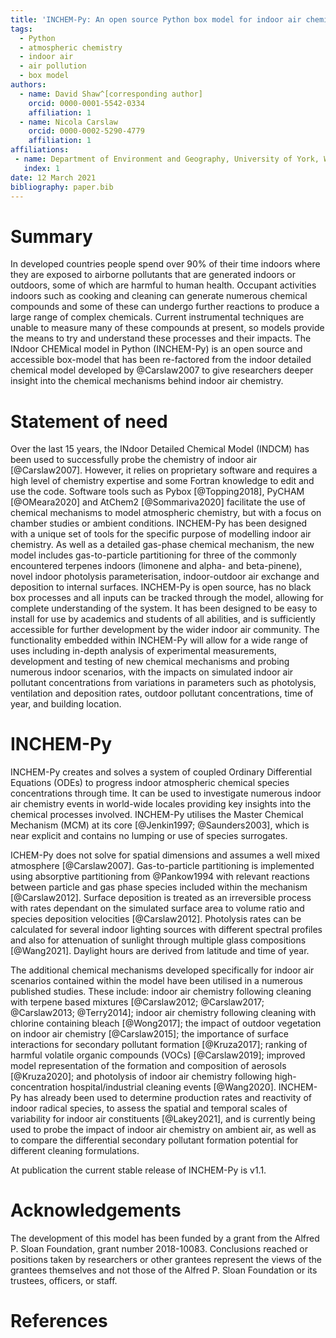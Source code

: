 ```yaml
---
title: 'INCHEM-Py: An open source Python box model for indoor air chemistry'
tags:
  - Python
  - atmospheric chemistry
  - indoor air
  - air pollution
  - box model
authors:
  - name: David Shaw^[corresponding author]
    orcid: 0000-0001-5542-0334
    affiliation: 1
  - name: Nicola Carslaw
    orcid: 0000-0002-5290-4779
    affiliation: 1
affiliations:
 - name: Department of Environment and Geography, University of York, Wentworth Way, York, YO10 5NG, United Kingdom
   index: 1
date: 12 March 2021
bibliography: paper.bib
---
```


# Summary

In developed countries people spend over 90% of their time indoors where they are exposed to airborne pollutants that are generated indoors or outdoors, some of which are harmful to human health. Occupant activities indoors such as cooking and cleaning can generate numerous chemical compounds and some of these can undergo further reactions to produce a large range of complex chemicals. Current instrumental techniques are unable to measure many of these compounds at present, so models provide the means to try and understand these processes and their impacts. The INdoor CHEMical model in Python (INCHEM-Py) is an open source and accessible box-model that has been re-factored from the indoor detailed chemical model developed by @Carslaw2007 to give researchers deeper insight into the chemical mechanisms behind indoor air chemistry.

# Statement of need

Over the last 15 years, the INdoor Detailed Chemical Model (INDCM) has been used to successfully probe the chemistry of indoor air [@Carslaw2007]. However, it relies on proprietary software and requires a high level of chemistry expertise and some Fortran knowledge to edit and use the code. Software tools such as Pybox [@Topping2018], PyCHAM [@OMeara2020] and AtChem2 [@Sommariva2020] facilitate the use of chemical mechanisms to model atmospheric chemistry, but with a focus on chamber studies or ambient conditions. INCHEM-Py has been designed with a unique set of tools for the specific purpose of modelling indoor air chemistry. As well as a detailed gas-phase chemical mechanism, the new model includes gas-to-particle partitioning for three of the commonly encountered terpenes indoors (limonene and alpha- and beta-pinene), novel indoor photolysis parameterisation, indoor-outdoor air exchange and deposition to internal surfaces. INCHEM-Py is open source, has no black box processes and all inputs can be tracked through the model, allowing for complete understanding of the system. It has been designed to be easy to install for use by academics and students of all abilities, and is sufficiently accessible for further development by the wider indoor air community. The functionality embedded within INCHEM-Py will allow for a wide range of uses including in-depth analysis of experimental measurements, development and testing of new chemical mechanisms and probing numerous indoor scenarios, with the impacts on simulated indoor air pollutant concentrations from variations in parameters such as photolysis, ventilation and deposition rates, outdoor pollutant concentrations, time of year, and building location.

# INCHEM-Py

INCHEM-Py creates and solves a system of coupled Ordinary Differential Equations (ODEs) to progress indoor atmospheric chemical species concentrations through time. It can be used to investigate numerous indoor air chemistry events in world-wide locales providing key insights into the chemical processes involved. INCHEM-Py utilises the Master Chemical Mechanism (MCM) at its core [@Jenkin1997; @Saunders2003], which is near explicit and contains no lumping or use of species surrogates.

ICHEM-Py does not solve for spatial dimensions and assumes a well mixed atmosphere [@Carslaw2007]. Gas-to-particle partitioning is implemented using absorptive partitioning from @Pankow1994 with relevant reactions between particle and gas phase species included within the mechanism [@Carslaw2012]. Surface deposition is treated as an irreversible process with rates dependant on the simulated surface area to volume ratio and species deposition velocities [@Carslaw2012]. Photolysis rates can be calculated for several indoor lighting sources with different spectral profiles and also for attenuation of sunlight through multiple glass compositions [@Wang2021]. Daylight hours are derived from latitude and time of year.

The additional chemical mechanisms developed specifically for indoor air scenarios contained within the model have been utilised in a numerous published studies. These include: indoor air chemistry following cleaning with terpene based mixtures [@Carslaw2012; @Carslaw2017; @Carslaw2013; @Terry2014]; indoor air chemistry following cleaning with chlorine containing bleach [@Wong2017]; the impact of outdoor vegetation on indoor air chemistry [@Carslaw2015]; the importance of surface interactions for secondary pollutant formation [@Kruza2017]; ranking of harmful volatile organic compounds (VOCs) [@Carslaw2019]; improved model representation of the formation and composition of aerosols [@Kruza2020]; and photolysis of indoor air chemistry following high-concentration hospital/industrial cleaning events [@Wang2020]. INCHEM-Py has already been used to determine production rates and reactivity of indoor radical species, to assess the spatial and temporal scales of variability for indoor air constituents [@Lakey2021], and is currently being used to probe the impact of indoor air chemistry on ambient air, as well as to compare the differential secondary pollutant formation potential for different cleaning formulations.

At publication the current stable release of INCHEM-Py is v1.1.

# Acknowledgements

The development of this model has been funded by a grant from the Alfred P. Sloan Foundation, grant number 2018-10083. Conclusions reached or positions taken by researchers or other grantees represent the views of the grantees themselves and not those of the Alfred P. Sloan Foundation or its trustees, officers, or staff.

# References
